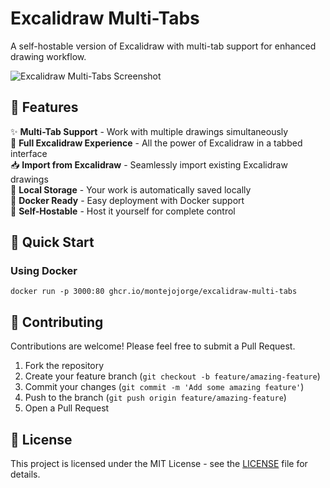 # Excalidraw Multi-Tabs

A self-hostable version of Excalidraw with multi-tab support for enhanced drawing workflow.


![Excalidraw Multi-Tabs Screenshot](https://i.ibb.co/TDcPRRzF/screely-1759180368656.png)

## 🎨 Features

✨ **Multi-Tab Support** - Work with multiple drawings simultaneously  
🎨 **Full Excalidraw Experience** - All the power of Excalidraw in a tabbed interface  
📥 **Import from Excalidraw** - Seamlessly import existing Excalidraw drawings  
💾 **Local Storage** - Your work is automatically saved locally  
🐳 **Docker Ready** - Easy deployment with Docker support  
🚀 **Self-Hostable** - Host it yourself for complete control  

## 🚀 Quick Start

### Using Docker

```
docker run -p 3000:80 ghcr.io/montejojorge/excalidraw-multi-tabs
```

## 🤝 Contributing

Contributions are welcome! Please feel free to submit a Pull Request.

1. Fork the repository
2. Create your feature branch (`git checkout -b feature/amazing-feature`)
3. Commit your changes (`git commit -m 'Add some amazing feature'`)
4. Push to the branch (`git push origin feature/amazing-feature`)
5. Open a Pull Request

## 📄 License

This project is licensed under the MIT License - see the [LICENSE](LICENSE) file for details.
